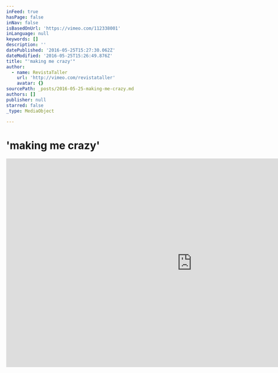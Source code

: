 ```yaml
---
inFeed: true
hasPage: false
inNav: false
isBasedOnUrl: 'https://vimeo.com/112338001'
inLanguage: null
keywords: []
description: ''
datePublished: '2016-05-25T15:27:30.062Z'
dateModified: '2016-05-25T15:26:49.876Z'
title: "'making me crazy'"
author:
  - name: RevistaTaller
    url: 'http://vimeo.com/revistataller'
    avatar: {}
sourcePath: _posts/2016-05-25-making-me-crazy.md
authors: []
publisher: null
starred: false
_type: MediaObject

---
```

# 'making me crazy'

<iframe src="https://cdn.embedly.com/widgets/media.html?src=https%3A%2F%2Fplayer.vimeo.com%2Fvideo%2F112338001&amp;url=https%3A%2F%2Fvimeo.com%2F112338001&amp;image=http%3A%2F%2Fi.vimeocdn.com%2Fvideo%2F497282743_1280.jpg&amp;key=b7d04c9b404c499eba89ee7072e1c4f7&amp;type=text%2Fhtml&amp;schema=vimeo" width="1000" height="563" scrolling="no" frameborder="0" allowfullscreen="" style=""></iframe>